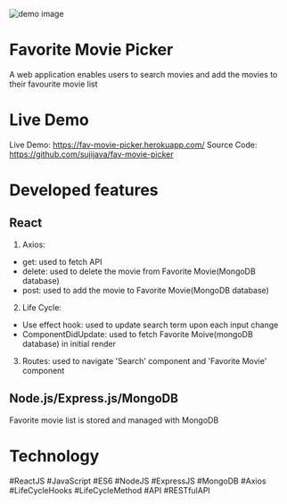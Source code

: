 ![demo image](https://static.wixstatic.com/media/ce4c51_bd85e0033f724effa1fe616ada359c28~mv2.jpg/v1/fill/w_745,h_498,al_c,q_90/ce4c51_bd85e0033f724effa1fe616ada359c28~mv2.webp)

# Favorite Movie Picker

A web application enables users to search movies and add the movies to their favourite movie list

# Live Demo

Live Demo: https://fav-movie-picker.herokuapp.com/
Source Code: https://github.com/sujijava/fav-movie-picker

# Developed features

## React

1. Axios:

- get: used to fetch API
- delete: used to delete the movie from Favorite Movie(MongoDB database)
- post: used to add the movie to Favorite Movie(MongoDB database)

2. Life Cycle:

- Use effect hook: used to update search term upon each input change
- ComponentDidUpdate: used to fetch Favorite Moive(mongoDB database) in initial render

3. Routes: used to navigate 'Search' component and 'Favorite Movie' component

## Node.js/Express.js/MongoDB

Favorite movie list is stored and managed with MongoDB

# Technology

#ReactJS #JavaScript #ES6 #NodeJS #ExpressJS #MongoDB #Axios #LifeCycleHooks #LifeCycleMethod #API #RESTfulAPI
